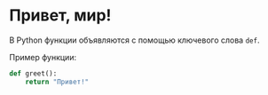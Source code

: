 # Привет, мир!

В Python функции объявляются с помощью ключевого слова `def`.

Пример функции:
```python
def greet():
    return "Привет!"
```
